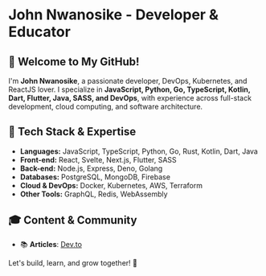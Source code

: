 # John Nwanosike - Developer & Educator  

## 👋 Welcome to My GitHub!  

I'm **John Nwanosike**, a passionate developer, DevOps, Kubernetes, and ReactJS lover. I specialize in **JavaScript, Python, Go, TypeScript, Kotlin, Dart, Flutter, Java, SASS, and DevOps**, with experience across full-stack development, cloud computing, and software architecture.  

## 🔧 Tech Stack & Expertise  

- **Languages:** JavaScript, TypeScript, Python, Go, Rust, Kotlin, Dart, Java  
- **Front-end:** React, Svelte, Next.js, Flutter, SASS  
- **Back-end:** Node.js, Express, Deno, Golang  
- **Databases:** PostgreSQL, MongoDB, Firebase  
- **Cloud & DevOps:** Docker, Kubernetes, AWS, Terraform  
- **Other Tools:** GraphQL, Redis, WebAssembly  

## 🎓 Content & Community  
- 📚 **Articles**: [Dev.to](https://dev.to/john_nwanosike_c6f9cbd8c3)  

Let's build, learn, and grow together! 🚀  

